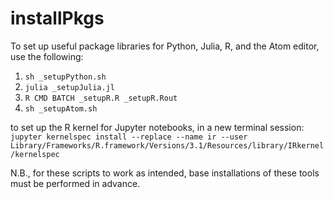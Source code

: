 # installPkgs

To set up useful package libraries for Python, Julia, R, and the Atom editor, use the following:

1. `sh _setupPython.sh`
2. `julia _setupJulia.jl`
3. `R CMD BATCH _setupR.R _setupR.Rout`
4. `sh _setupAtom.sh`

to set up the R kernel for Jupyter notebooks, in a new terminal session: 
`jupyter kernelspec install --replace --name ir --user Library/Frameworks/R.framework/Versions/3.1/Resources/library/IRkernel/kernelspec`

N.B., for these scripts to work as intended, base installations of these tools must be performed in advance.
